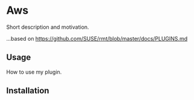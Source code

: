 # Aws
Short description and motivation.

...based on https://github.com/SUSE/rmt/blob/master/docs/PLUGINS.md

## Usage
How to use my plugin.

## Installation
